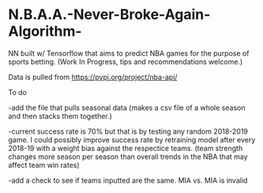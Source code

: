# N.B.A.A.-Never-Broke-Again-Algorithm-
NN built w/ Tensorflow that aims to predict NBA games for the purpose of sports betting. (Work In Progress, tips and recommendations welcome.)

Data is pulled from https://pypi.org/project/nba-api/

To do

-add the file that pulls seasonal data (makes a csv file of a whole season and then stacks them together.)

-current success rate is 70% but that is by testing any random 2018-2019 game. I could possibly improve success rate by retraining model after every 2018-19 with a weight bias against the respectice teams. (team strength changes more season per season than overall trends in the NBA that may affect team win rates)

-add a check to see if teams inputted are the same. MIA vs. MIA is invalid
                            
